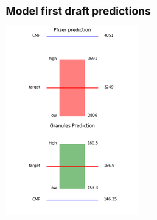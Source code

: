 # Model first draft predictions
![p](https://github.com/bananapy/bananapy.github.io/raw/master/stocks/Pfizer.png) ![g](https://github.com/bananapy/bananapy.github.io/blob/master/stocks/Granules.png)
